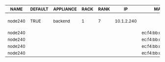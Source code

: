 | <sub>NAME</sub> | <sub>DEFAULT</sub> | <sub>APPLIANCE</sub> | <sub>RACK</sub> | <sub>RANK</sub> | <sub>IP</sub> | <sub>MAC</sub> | <sub>INTERFACE</sub> | <sub>NETWORK</sub> | <sub>CHANNEL</sub> | <sub>OPTIONS</sub> | <sub>VLAN</sub> |
| ---- | ------- | --------- | ---- | ---- | -- | --- | --------- | ------- | ------- | ------- | ---- |
| <sub>node240</sub> | <sub>TRUE</sub> | <sub>backend</sub> | <sub>1</sub> | <sub>7</sub> | <sub>10.1.2.240</sub> |  | <sub>bond0</sub> | <sub>private</sub> |  | <sub>bonding-opts="mode=1 primary=em1"</sub> |  |
| <sub>node240</sub> |  |  |  |  |  | <sub>ec:f4:bb:d6:c3:a8</sub> | <sub>em1</sub> |  | <sub>bond0</sub> |  |  |
| <sub>node240</sub> |  |  |  |  |  | <sub>ec:f4:bb:d6:c3:a9</sub> | <sub>em2</sub> |  | <sub>bond0</sub> |  |  |
| <sub>node240</sub> |  |  |  |  |  | <sub>ec:f4:bb:d6:c3:aa</sub> | <sub>em3</sub> |  |  |  |  |
| <sub>node240</sub> |  |  |  |  |  | <sub>ec:f4:bb:d6:c3:ab</sub> | <sub>em4</sub> |  |  |  |  |
